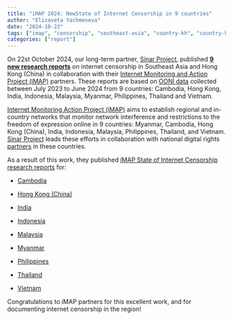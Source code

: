 ```yaml
---
title: "iMAP 2024: NewState of Internet Censorship in 9 countries"
author: "Elizaveta Yachmeneva"
date: "2024-10-23"
tags: ["imap", "censorship", "southeast-asia", "country-kh", "country-hk", "country-id", "country-th", "country-my", "country-mm", "country-ph", "country-vn", "country-in"]
categories: ["report"]
---
```


On 22st October 2024, our long-term partner, [Sinar Project](https://ooni.org/partners/sinar-project/), published **[9 new research reports](https://imap.sinarproject.org/reports/2024)** on
internet censorship in Southeast Asia and Hong Kong (China) in collaboration with their
[Internet Monitoring and Action Project (iMAP)](https://imap.sinarproject.org/) partners. These reports are based on [OONI data](https://ooni.org/data) collected between July 2023 to June 2024 from 9 countries: Cambodia, Hong Kong, India, Indonesia, Malaysia, Myanmar, Philippines, Thailand and Vietnam. 

[Internet Monitoring Action Project (iMAP)](https://imap.sinarproject.org/about) aims to establish regional
and in-country networks that monitor network interference and
restrictions to the freedom of expression online in 9 countries:
Myanmar, Cambodia, Hong Kong (China), India, Indonesia, Malaysia, Philippines,
Thailand, and Vietnam. [Sinar Project](https://sinarproject.org/) leads these efforts in
collaboration with national digital rights
[partners](https://imap.sinarproject.org/partners) in these countries. 

As a result of this work, they published [iMAP State of Internet Censorship research reports](https://imap.sinarproject.org/reports/2024) for:

* [Cambodia](https://imap.sinarproject.org/reports/2024/imap-cambodia-2024-internet-censorship-report)

* [Hong Kong (China)](https://imap.sinarproject.org/reports/2024/imap-hong-kong-china-2024-internet-censorship-report)

* [India](https://imap.sinarproject.org/reports/2024/imap-india-2024-internet-censorship-report)

* [Indonesia](https://imap.sinarproject.org/reports/2024/imap-indonesia-2024-internet-censorship-report)

* [Malaysia](https://imap.sinarproject.org/reports/2024/imap-malaysia-2024-internet-censorship-report)

* [Myanmar](https://imap.sinarproject.org/reports/2024/imap-myanmar-2024-internet-censorship-report)

* [Philippines](https://imap.sinarproject.org/reports/2024/imap-philippines-2024-internet-censorship-report)

* [Thailand](https://imap.sinarproject.org/reports/2024/imap-thailand-2024-internet-censorship-report)

* [Vietnam](https://imap.sinarproject.org/reports/2024/imap-vietnam-2024-internet-censorship-report)

Congratulations to iMAP partners for this excellent work, and for documenting internet censorship in the region!
